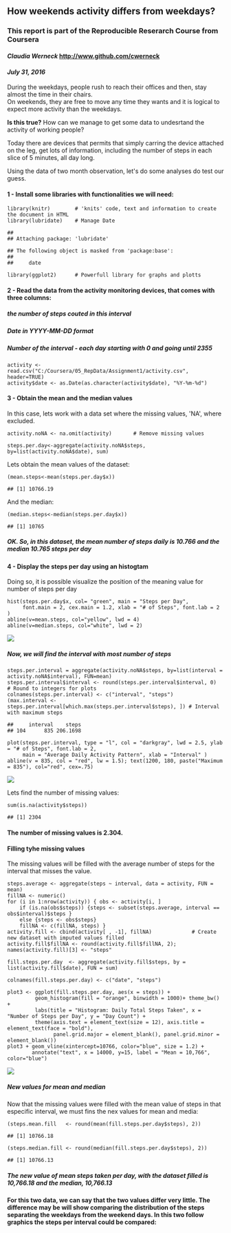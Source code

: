 How weekends activity differs from weekdays?
--------------------------------------------

### This report is part of the Reproducible Reserarch Course from Coursera

#### *Claudia Werneck* <http://www.github.com/cwerneck>

#### *July 31, 2016*

During the weekdays, people rush to reach their offices and then, stay
almost the time in their chairs.  
On weekends, they are free to move any time they wants and it is logical
to expect more activity than the weekdays.

**Is this true?** How can we manage to get some data to undesrtand the
activity of working people?

Today there are devices that permits that simply carring the device
attached on the leg, get lots of information, including the number of
steps in each slice of 5 minutes, all day long.

Using the data of two month observation, let's do some analyses do test
our guess.

#### **1 - Install some libraries with functionalities we will need:**

    library(knitr)        # 'knits' code, text and information to create the document in HTML
    library(lubridate)    # Manage Date

    ## 
    ## Attaching package: 'lubridate'

    ## The following object is masked from 'package:base':
    ## 
    ##     date

    library(ggplot2)      # Powerfull library for graphs and plotts

#### **2 - Read the data from the activity monitoring devices, that comes with three columns:**

##### the number of **steps** couted in this interval

##### Date in **YYYY-MM-DD** format

##### **Number** of the interval - each day starting with 0 and going until 2355

    activity <- read.csv("C:/Coursera/05_RepData/Assignment1/activity.csv", header=TRUE)  
    activity$date <- as.Date(as.character(activity$date), "%Y-%m-%d")

#### **3 - Obtain the mean and the median values**

In this case, lets work with a data set where the missing values, 'NA',
where excluded.

    activity.noNA <- na.omit(activity)       # Remove missing values 

    steps.per.day<-aggregate(activity.noNA$steps, by=list(activity.noNA$date), sum)

Lets obtain the mean values of the dataset:

    (mean.steps<-mean(steps.per.day$x))

    ## [1] 10766.19

And the median:

    (median.steps<-median(steps.per.day$x))

    ## [1] 10765

##### **OK. So, in this dataset, the mean number of steps daily is 10.766 and the median 10.765 steps per day**

#### **4 - Display the steps per day using an histogtam**

Doing so, it is possible visualize the position of the meaning value for
number of steps per day

    hist(steps.per.day$x, col= "green", main = "Steps per Day", 
         font.main = 2, cex.main = 1.2, xlab = "# of Steps", font.lab = 2 )
    abline(v=mean.steps, col="yellow", lwd = 4)
    abline(v=median.steps, col="white", lwd = 2)

![](RepRes_CourseProject1_files/figure-markdown_strict/hist_per_day-1.png)

##### Now, we will find the interval with most number of steps

    steps.per.interval = aggregate(activity.noNA$steps, by=list(interval = activity.noNA$interval), FUN=mean)
    steps.per.interval$interval <- round(steps.per.interval$interval, 0)        # Round to integers for plots
    colnames(steps.per.interval) <- c("interval", "steps")
    (max.interval <- steps.per.interval[which.max(steps.per.interval$steps), ]) # Interval with maximum steps  

    ##     interval    steps
    ## 104      835 206.1698

    plot(steps.per.interval, type = "l", col = "darkgray", lwd = 2.5, ylab = "# of Steps", font.lab = 2,
         main = "Average Daily Activity Pattern", xlab = "Interval" )
    abline(v = 835, col = "red", lw = 1.5); text(1200, 180, paste("Maximum = 835"), col="red", cex=.75)  

![](RepRes_CourseProject1_files/figure-markdown_strict/graph_average_interval-1.png)

Lets find the number of missing values:

    sum(is.na(activity$steps))  

    ## [1] 2304

#### **The number of missing values is 2.304.**

#### **Filling tyhe missing values**

The missing values will be filled with the average number of steps for
the interval that misses the value.

    steps.average <- aggregate(steps ~ interval, data = activity, FUN = mean)
    fillNA <- numeric()
    for (i in 1:nrow(activity)) { obs <- activity[i, ]
        if (is.na(obs$steps)) {steps <- subset(steps.average, interval == obs$interval)$steps } 
        else {steps <- obs$steps}
        fillNA <- c(fillNA, steps) }
    activity.fill <- cbind(activity[ , -1], fillNA)             # Create new dataset with imputed values filled
    activity.fill$fillNA <- round(activity.fill$fillNA, 2); 
    names(activity.fill)[3] <- "steps"

    fill.steps.per.day  <- aggregate(activity.fill$steps, by = list(activity.fill$date), FUN = sum)

    colnames(fill.steps.per.day) <- c("date", "steps")

    plot3 <- ggplot(fill.steps.per.day, aes(x = steps)) + 
             geom_histogram(fill = "orange", binwidth = 1000)+ theme_bw() + 
             labs(title = "Histogram: Daily Total Steps Taken", x = "Number of Steps per Day", y = "Day Count") + 
             theme(axis.text = element_text(size = 12), axis.title = element_text(face = "bold"),
                   panel.grid.major = element_blank(), panel.grid.minor = element_blank())
    plot3 + geom_vline(xintercept=10766, color="blue", size = 1.2) +
            annotate("text", x = 14000, y=15, label = "Mean = 10,766", color="blue")

![](RepRes_CourseProject1_files/figure-markdown_strict/new_histogram-1.png)

##### **New values for mean and median**

Now that the missing values were filled with the mean value of steps in
that especific interval, we must fins the nex values for mean and media:

    (steps.mean.fill   <- round(mean(fill.steps.per.day$steps), 2))  

    ## [1] 10766.18

    (steps.median.fill <- round(median(fill.steps.per.day$steps), 2))  

    ## [1] 10766.13

##### The new value of mean steps taken per day, with the dataset filled is **10,766.18** and the median, **10,766.13**

#### For this two data, we can say that the two values differ very little. The difference may be will show comparing the distribution of the steps separating the weekdays from the weekend days. In this two follow graphics the steps per interval could be compared:
